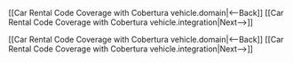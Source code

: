[[Car Rental Code Coverage with Cobertura vehicle.domain|<--Back]]  [[Car Rental Code Coverage with Cobertura vehicle.integration|Next-->]]



[[Car Rental Code Coverage with Cobertura vehicle.domain|<--Back]]  [[Car Rental Code Coverage with Cobertura vehicle.integration|Next-->]]